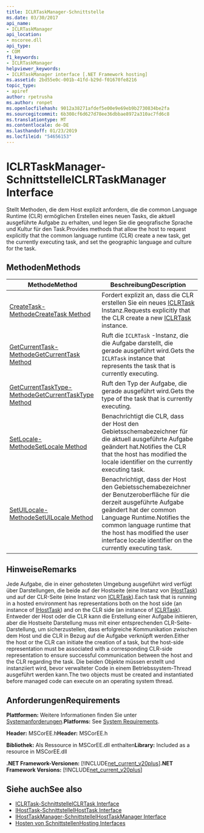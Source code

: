 ```yaml
---
title: ICLRTaskManager-Schnittstelle
ms.date: 03/30/2017
api_name:
- ICLRTaskManager
api_location:
- mscoree.dll
api_type:
- COM
f1_keywords:
- ICLRTaskManager
helpviewer_keywords:
- ICLRTaskManager interface [.NET Framework hosting]
ms.assetid: 2bd55e0c-001b-41fd-b29d-f01670fe8216
topic_type:
- apiref
author: rpetrusha
ms.author: ronpet
ms.openlocfilehash: 9012a38271afdef5e00e9e69eb9b2730834be2fa
ms.sourcegitcommit: 6b308cf6d627d78ee36dbbae8972a310ac7fd6c8
ms.translationtype: MT
ms.contentlocale: de-DE
ms.lasthandoff: 01/23/2019
ms.locfileid: "54656153"
---
```

# <a name="iclrtaskmanager-interface"></a><span data-ttu-id="c7a2f-102">ICLRTaskManager-Schnittstelle</span><span class="sxs-lookup"><span data-stu-id="c7a2f-102">ICLRTaskManager Interface</span></span>
<span data-ttu-id="c7a2f-103">Stellt Methoden, die dem Host explizit anfordern, die die common Language Runtime (CLR) ermöglichen Erstellen eines neuen Tasks, die aktuell ausgeführte Aufgabe zu erhalten, und legen Sie die geografische Sprache und Kultur für den Task.</span><span class="sxs-lookup"><span data-stu-id="c7a2f-103">Provides methods that allow the host to request explicitly that the common language runtime (CLR) create a new task, get the currently executing task, and set the geographic language and culture for the task.</span></span>  
  
## <a name="methods"></a><span data-ttu-id="c7a2f-104">Methoden</span><span class="sxs-lookup"><span data-stu-id="c7a2f-104">Methods</span></span>  
  
|<span data-ttu-id="c7a2f-105">Methode</span><span class="sxs-lookup"><span data-stu-id="c7a2f-105">Method</span></span>|<span data-ttu-id="c7a2f-106">Beschreibung</span><span class="sxs-lookup"><span data-stu-id="c7a2f-106">Description</span></span>|  
|------------|-----------------|  
|[<span data-ttu-id="c7a2f-107">CreateTask-Methode</span><span class="sxs-lookup"><span data-stu-id="c7a2f-107">CreateTask Method</span></span>](../../../../docs/framework/unmanaged-api/hosting/iclrtaskmanager-createtask-method.md)|<span data-ttu-id="c7a2f-108">Fordert explizit an, dass die CLR erstellen Sie ein neues [ICLRTask](../../../../docs/framework/unmanaged-api/hosting/iclrtask-interface.md) Instanz.</span><span class="sxs-lookup"><span data-stu-id="c7a2f-108">Requests explicitly that the CLR create a new [ICLRTask](../../../../docs/framework/unmanaged-api/hosting/iclrtask-interface.md) instance.</span></span>|  
|[<span data-ttu-id="c7a2f-109">GetCurrentTask-Methode</span><span class="sxs-lookup"><span data-stu-id="c7a2f-109">GetCurrentTask Method</span></span>](../../../../docs/framework/unmanaged-api/hosting/iclrtaskmanager-getcurrenttask-method.md)|<span data-ttu-id="c7a2f-110">Ruft die `ICLRTask` -Instanz, die die Aufgabe darstellt, die gerade ausgeführt wird.</span><span class="sxs-lookup"><span data-stu-id="c7a2f-110">Gets the `ICLRTask` instance that represents the task that is currently executing.</span></span>|  
|[<span data-ttu-id="c7a2f-111">GetCurrentTaskType-Methode</span><span class="sxs-lookup"><span data-stu-id="c7a2f-111">GetCurrentTaskType Method</span></span>](../../../../docs/framework/unmanaged-api/hosting/iclrtaskmanager-getcurrenttasktype-method.md)|<span data-ttu-id="c7a2f-112">Ruft den Typ der Aufgabe, die gerade ausgeführt wird.</span><span class="sxs-lookup"><span data-stu-id="c7a2f-112">Gets the type of the task that is currently executing.</span></span>|  
|[<span data-ttu-id="c7a2f-113">SetLocale-Methode</span><span class="sxs-lookup"><span data-stu-id="c7a2f-113">SetLocale Method</span></span>](../../../../docs/framework/unmanaged-api/hosting/iclrtaskmanager-setlocale-method.md)|<span data-ttu-id="c7a2f-114">Benachrichtigt die CLR, dass der Host den Gebietsschemabezeichner für die aktuell ausgeführte Aufgabe geändert hat.</span><span class="sxs-lookup"><span data-stu-id="c7a2f-114">Notifies the CLR that the host has modified the locale identifier on the currently executing task.</span></span>|  
|[<span data-ttu-id="c7a2f-115">SetUILocale-Methode</span><span class="sxs-lookup"><span data-stu-id="c7a2f-115">SetUILocale Method</span></span>](../../../../docs/framework/unmanaged-api/hosting/iclrtaskmanager-setuilocale-method.md)|<span data-ttu-id="c7a2f-116">Benachrichtigt, dass der Host den Gebietsschemabezeichner der Benutzeroberfläche für die derzeit ausgeführte Aufgabe geändert hat der common Language Runtime.</span><span class="sxs-lookup"><span data-stu-id="c7a2f-116">Notifies the common language runtime that the host has modified the user interface locale identifier on the currently executing task.</span></span>|  
  
## <a name="remarks"></a><span data-ttu-id="c7a2f-117">Hinweise</span><span class="sxs-lookup"><span data-stu-id="c7a2f-117">Remarks</span></span>  
 <span data-ttu-id="c7a2f-118">Jede Aufgabe, die in einer gehosteten Umgebung ausgeführt wird verfügt über Darstellungen, die beide auf der Hostseite (eine Instanz von [IHostTask](../../../../docs/framework/unmanaged-api/hosting/ihosttask-interface.md)) und auf der CLR-Seite (eine Instanz von [ICLRTask](../../../../docs/framework/unmanaged-api/hosting/iclrtask-interface.md)).</span><span class="sxs-lookup"><span data-stu-id="c7a2f-118">Each task that is running in a hosted environment has representations both on the host side (an instance of [IHostTask](../../../../docs/framework/unmanaged-api/hosting/ihosttask-interface.md)) and on the CLR side (an instance of [ICLRTask](../../../../docs/framework/unmanaged-api/hosting/iclrtask-interface.md)).</span></span> <span data-ttu-id="c7a2f-119">Entweder der Host oder die CLR kann die Erstellung einer Aufgabe initiieren, aber die Hostseite Darstellung muss mit einer entsprechenden CLR-Seite-Darstellung, um sicherzustellen, dass erfolgreiche Kommunikation zwischen dem Host und die CLR in Bezug auf die Aufgabe verknüpft werden.</span><span class="sxs-lookup"><span data-stu-id="c7a2f-119">Either the host or the CLR can initiate the creation of a task, but the host-side representation must be associated with a corresponding CLR-side representation to ensure successful communication between the host and the CLR regarding the task.</span></span> <span data-ttu-id="c7a2f-120">Die beiden Objekte müssen erstellt und instanziiert wird, bevor verwalteter Code in einem Betriebssystem-Thread ausgeführt werden kann.</span><span class="sxs-lookup"><span data-stu-id="c7a2f-120">The two objects must be created and instantiated before managed code can execute on an operating system thread.</span></span>  
  
## <a name="requirements"></a><span data-ttu-id="c7a2f-121">Anforderungen</span><span class="sxs-lookup"><span data-stu-id="c7a2f-121">Requirements</span></span>  
 <span data-ttu-id="c7a2f-122">**Plattformen:** Weitere Informationen finden Sie unter [Systemanforderungen](../../../../docs/framework/get-started/system-requirements.md).</span><span class="sxs-lookup"><span data-stu-id="c7a2f-122">**Platforms:** See [System Requirements](../../../../docs/framework/get-started/system-requirements.md).</span></span>  
  
 <span data-ttu-id="c7a2f-123">**Header:** MSCorEE.h</span><span class="sxs-lookup"><span data-stu-id="c7a2f-123">**Header:** MSCorEE.h</span></span>  
  
 <span data-ttu-id="c7a2f-124">**Bibliothek:** Als Ressource in MSCorEE.dll enthalten</span><span class="sxs-lookup"><span data-stu-id="c7a2f-124">**Library:** Included as a resource in MSCorEE.dll</span></span>  
  
 <span data-ttu-id="c7a2f-125">**.NET Framework-Versionen:** [!INCLUDE[net_current_v20plus](../../../../includes/net-current-v20plus-md.md)]</span><span class="sxs-lookup"><span data-stu-id="c7a2f-125">**.NET Framework Versions:** [!INCLUDE[net_current_v20plus](../../../../includes/net-current-v20plus-md.md)]</span></span>  
  
## <a name="see-also"></a><span data-ttu-id="c7a2f-126">Siehe auch</span><span class="sxs-lookup"><span data-stu-id="c7a2f-126">See also</span></span>
- [<span data-ttu-id="c7a2f-127">ICLRTask-Schnittstelle</span><span class="sxs-lookup"><span data-stu-id="c7a2f-127">ICLRTask Interface</span></span>](../../../../docs/framework/unmanaged-api/hosting/iclrtask-interface.md)
- [<span data-ttu-id="c7a2f-128">IHostTask-Schnittstelle</span><span class="sxs-lookup"><span data-stu-id="c7a2f-128">IHostTask Interface</span></span>](../../../../docs/framework/unmanaged-api/hosting/ihosttask-interface.md)
- [<span data-ttu-id="c7a2f-129">IHostTaskManager-Schnittstelle</span><span class="sxs-lookup"><span data-stu-id="c7a2f-129">IHostTaskManager Interface</span></span>](../../../../docs/framework/unmanaged-api/hosting/ihosttaskmanager-interface.md)
- [<span data-ttu-id="c7a2f-130">Hosten von Schnittstellen</span><span class="sxs-lookup"><span data-stu-id="c7a2f-130">Hosting Interfaces</span></span>](../../../../docs/framework/unmanaged-api/hosting/hosting-interfaces.md)
